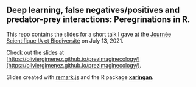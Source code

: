 ## Deep learning, false negatives/positives and predator-prey interactions: Peregrinations in R.

This repo contains the slides for a short talk I gave at the [Journée Scientifique IA et Biodiversité](https://rr2021.sciencesconf.org/) on July 13, 2021.

Check out the slides at [https://oliviergimenez.github.io/prezimaginecology/](https://oliviergimenez.github.io/prezimaginecology/).

Slides created with [remark.js](http://remarkjs.com/) and the R package [**xaringan**](https://github.com/yihui/xaringan).

